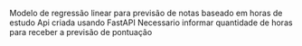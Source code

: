 Modelo de regressão linear para previsão de notas baseado em horas de estudo
Api criada usando FastAPI 
Necessario informar quantidade de horas para receber a previsão de pontuação
